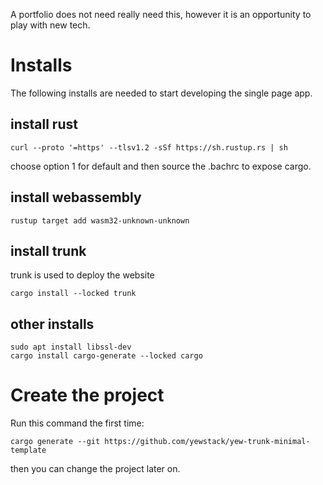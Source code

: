 
A portfolio does not need really need this, however it is an opportunity to play with new tech.

# Installs
The following installs are needed to start developing the single page app.

## install rust
```
curl --proto '=https' --tlsv1.2 -sSf https://sh.rustup.rs | sh
```
choose option 1 for default and then source the .bachrc to expose cargo.

## install webassembly
```
rustup target add wasm32-unknown-unknown
```

## install trunk
trunk is used to deploy the website
```
cargo install --locked trunk
```

## other installs
```
sudo apt install libssl-dev
cargo install cargo-generate --locked cargo
```

# Create the project
Run this command the first time:
```
cargo generate --git https://github.com/yewstack/yew-trunk-minimal-template
```
then you can change the project later on.
